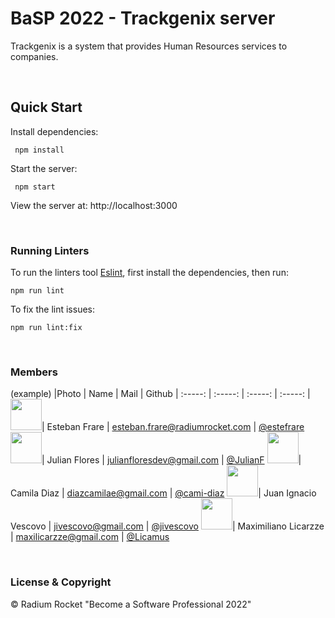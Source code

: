 # BaSP 2022 - Trackgenix server

Trackgenix is a system that provides Human Resources services to companies.

<br>

## Quick Start

Install dependencies:

```console
 npm install
```

Start the server:

```console
 npm start
```

 View the server at: http://localhost:3000

<br>

 ### Running Linters

To run the linters tool [Eslint](https://eslint.org/), first install the dependencies, then run:

```console
npm run lint
```

To fix the lint issues:

```console
npm run lint:fix
```

<br>

### Members

(example)
|Photo | Name  | Mail | Github
| :-----: | :-----: | :-----: | :-----: |
<img src="https://avatars.githubusercontent.com/u/20587232?v=4" height="50" width="50">| Esteban Frare | esteban.frare@radiumrocket.com | [@estefrare](https://github.com/estefrare)
<img src="https://avatars.githubusercontent.com/u/96196361?v=4" height="50" width="50">| Julian Flores | julianfloresdev@gmail.com | [@JulianF](https://github.com/JulianFloresDev)
<img src="https://avatars.githubusercontent.com/u/109966958?v=4" height="50" width="50">| Camila Diaz | diazcamilae@gmail.com | [@cami-diaz](https://github.com/cami-diaz)
<img src="https://avatars.githubusercontent.com/u/96145652?v=4" height="50" width="50">| Juan Ignacio Vescovo | jivescovo@gmail.com | [@jivescovo](https://github.com/jivescovo)
<img src="https://avatars.githubusercontent.com/u/111143526?v=4" height="50" width="50">| Maximiliano Licarzze | maxilicarzze@gmail.com | [@Licamus](https://github.com/Licamus)

<br>

### License & Copyright

© Radium Rocket "Become a Software Professional 2022"